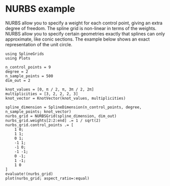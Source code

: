 # NURBS example

NURBS allow you to specify a weight for each control point, giving an extra degree of freedom. The spline grid is non-linear in terms of the weights. NURBS allow you to specify certain geometries exactly that splines can only approximate, like conic sections. The example below shows an exact representation of the unit circle.

```@example tutorial
using SplineGrids
using Plots

n_control_points = 9
degree = 2
n_sample_points = 500
dim_out = 2

knot_values = [0, π / 2, π, 3π / 2, 2π]
multiplicities = [3, 2, 2, 2, 3]
knot_vector = KnotVector(knot_values, multiplicities)

spline_dimension = SplineDimension(n_control_points, degree, n_sample_points; knot_vector)
nurbs_grid = NURBSGrid(spline_dimension, dim_out)
nurbs_grid.weights[2:2:end] .= 1 / sqrt(2)
nurbs_grid.control_points .= [
    1 0;
    1 1;
    0 1;
    -1 1;
    -1 0;
    -1 -1;
    0 -1;
    1 -1;
    1 0
]
evaluate!(nurbs_grid)
plot(nurbs_grid; aspect_ratio=:equal)
```